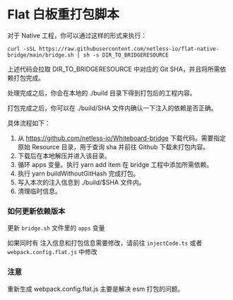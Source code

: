 # Flat 白板重打包脚本

对于 Native 工程，你可以通过这样的形式来执行：

```shell
curl -sSL https://raw.githubusercontent.com/netless-io/flat-native-bridge/main/bridge.sh | sh -s DIR_TO_BRIDGERESOURCE
```

上述代码会拉取 DIR_TO_BRIDGERESOURCE 中对应的 Git SHA，并且将所需依赖打包完成。

处理完成之后，你会在本地的 ./build 目录下得到打包后的工程内容。

打包完成之后，你可以在 ./build/SHA 文件内确认一下注入的依赖是否正确。

具体流程如下：

1. 从 https://github.com/netless-io/Whiteboard-bridge 下载代码。需要指定原始 Resource 目录，用于查询 sha 并前往 Github 下载未打包内容。
2. 下载后在本地解压并进入该目录。
3. 循环 apps 变量。执行 yarn add item 在 bridge 工程中添加所需依赖。
4. 执行 yarn buildWithoutGitHash 完成打包。
5. 写入本次的注入信息到 ./build/$SHA 文件内。
6. 清理临时信息。

### 如何更新依赖版本

更新 `bridge.sh`  文件里的 `apps` 变量

如果同时有 注入信息和打包信息需要修改，请前往 `injectCode.ts` 或者 `webpack.config.flat.js` 中修改

### 注意

重新生成 webpack.config.flat.js 主要是解决 esm 打包的问题。
